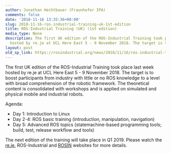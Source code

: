 ```yaml
---
author: Jonathan Hechtbauer (Fraunhofer IPA)
comments: false
date: '2018-11-16 13:35:36+00:00'
slug: 2018-11-16-ros-industrial-training-uk-1st-edition
title: ROS-Industrial Training (UK) (1st edition)
media_type: None
description: The first UK edition of the ROS-Industrial Training took place last week
  hosted by re.je at UCL Here East 5 - 9 November 2018. The target is to ...
layout: post
old_sp_link: https://rosindustrial.org/news/2018/11/16/ros-industrial-training-uk-1st-edition
---
```


The first UK edition of the ROS-Industrial Training took place last week hosted by re.je at UCL Here East 5 - 9 November 2018. The target is to boost participants from industry with little or no ROS knowledge to a level with broad comprehension of the robotic framework.
The theoretical content is consolidated with workshops and is applied on simulated and physical mobile and industrial robots.

Agenda:

* Day 1: Introduction to Linux
* Day 2-4: ROS basic training (introduction, manipulation, navigation)
* Day 5: Advanced ROS topics (statemachine-based programming tools; build, test, release workflow and tools)

The next edition of the training will take place in Q1 2019. Please watch the [re.je](http://re.je/), ROS-Industrial and [ROSIN](http://rosin-project.eu/) websites for more details.
